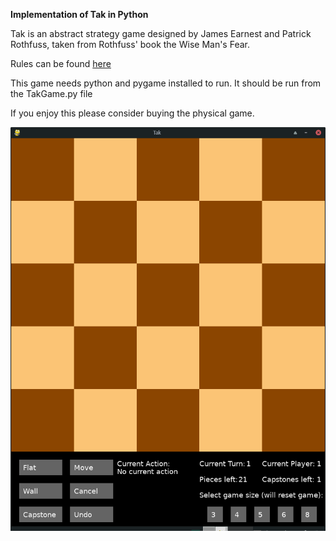 **Implementation of Tak in Python**

Tak is an abstract strategy game designed by James Earnest and Patrick Rothfuss, taken from Rothfuss' book the Wise Man's Fear.

Rules can be found [here](https://cheapass.com/wp-content/uploads/2016/07/Tak-Beta-Rules.pdf)

This game needs python and pygame installed to run. It should be run from the TakGame.py file

If you enjoy this please consider buying the physical game.

![Program Interface](images/board.png)

